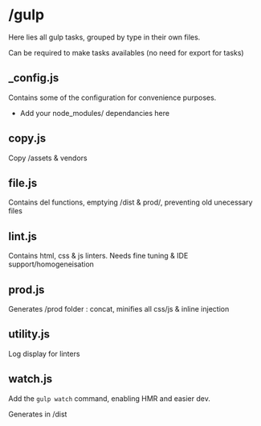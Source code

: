 # /gulp

Here lies all gulp tasks, grouped by type in their own files.

Can be required to make tasks availables (no need for export for tasks)


## \_config.js

Contains some of the configuration for convenience purposes.

- Add your node_modules/ dependancies here


## copy.js

Copy /assets & vendors


## file.js

Contains del functions, emptying /dist & prod/, preventing old unecessary files


## lint.js

Contains html, css & js linters. Needs fine tuning & IDE support/homogeneisation


## prod.js

Generates /prod folder : concat, minifies all css/js & inline injection


## utility.js

Log display for linters


## watch.js

Add the `gulp watch` command, enabling HMR and easier dev.

Generates in /dist
